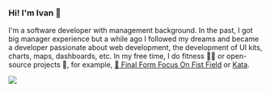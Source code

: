 ### Hi! I'm Ivan 👋

I'm a software developer with management background.
In the past, I got big manager experience but a while ago I followed my dreams and became a developer
passionate about web development, the development of UI kits, charts, maps, dashboards, etc. In my free
time, I do fitness 🤸‍♂️ or open-source projects 👾, for example, [🏁 Final Form Focus On Fist Field](https://github.com/siropkin/final-form-focus-on-first-field) or [Kata](https://github.com/Atarity/Kata).

<img src="https://github-readme-stats.vercel.app/api?username=siropkin&show_icons=true&hide_border=true&hide_title=true&count_private=true"/>

<!--
**siropkin/siropkin** is a ✨ _special_ ✨ repository because its `README.md` (this file) appears on your GitHub profile.

Here are some ideas to get you started:

- 🔭 I’m currently working on ...
- 🌱 I’m currently learning ...
- 👯 I’m looking to collaborate on ...
- 🤔 I’m looking for help with ...
- 💬 Ask me about ...
- 📫 How to reach me: ...
- 😄 Pronouns: ...
- ⚡ Fun fact: ...
-->
